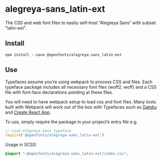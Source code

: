 
# alegreya-sans_latin-ext

The CSS and web font files to easily self-host “Alegreya Sans” with subset "latin-ext".

## Install

`npm install --save @openfonts/alegreya-sans_latin-ext`

## Use

Typefaces assume you’re using webpack to process CSS and files. Each typeface
package includes all necessary font files (woff2, woff) and a CSS file with
font-face declarations pointing at these files.

You will need to have webpack setup to load css and font files. Many tools built
with Webpack will work out of the box with Typefaces such as [Gatsby](https://github.com/gatsbyjs/gatsby)
and [Create React App](https://github.com/facebookincubator/create-react-app).

To use, simply require the package in your project’s entry file e.g.

```javascript
// Load Alegreya Sans typeface
require('@openfonts/alegreya-sans_latin-ext')
```

Usage in SCSS:
```scss
@import "~@openfonts/alegreya-sans_latin-ext/index.css";
```
